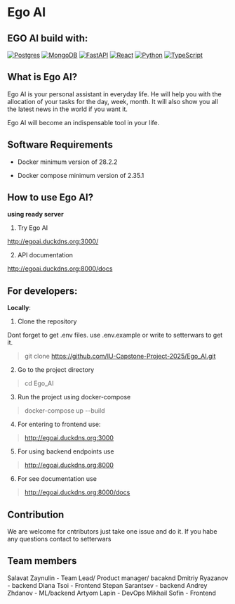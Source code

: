 # Ego AI

## EGO AI build with:

[![Postgres](https://img.shields.io/badge/Postgres-%23316192.svg?logo=postgresql&logoColor=white)](#) [![MongoDB](https://img.shields.io/badge/MongoDB-%234ea94b.svg?logo=mongodb&logoColor=white)](#) [![FastAPI](https://img.shields.io/badge/FastAPI-009485.svg?logo=fastapi&logoColor=white)](#) [![React](https://img.shields.io/badge/React-%2320232a.svg?logo=react&logoColor=%2361DAFB)](#) [![Python](https://img.shields.io/badge/Python-3776AB?logo=python&logoColor=fff)](#)  [![TypeScript](https://img.shields.io/badge/TypeScript-3178C6?logo=typescript&logoColor=fff)](#)

## What is Ego AI?

Ego AI is your personal assistant in everyday life. He will help you with the allocation of your tasks for the day, week, month. It will also show you all the latest news in the world if you want it. 

Ego AI will become an indispensable tool in your life.

## Software Requirements

- Docker  minimum version of 28.2.2
 
- Docker compose  minimum version of 2.35.1


## How to use Ego AI?

**using ready server**

1. Try Ego AI

http://egoai.duckdns.org:3000/

2. API documentation

http://egoai.duckdns.org:8000/docs

## For developers:

**Locally**:

1. Clone the repository

Dont forget to get .env files. use .env.example or write to setterwars to get it.

> git clone https://github.com/IU-Capstone-Project-2025/Ego_AI.git

2. Go to the project directory

> cd Ego_AI

3. Run the project using docker-compose 

> docker-compose up --build

4. For entering to frontend use:

> http://egoai.duckdns.org:3000

5. For using backend endpoints use 

> http://egoai.duckdns.org:8000

6. For see documentation use

> http://egoai.duckdns.org:8000/docs

## Contribution

We are welcome for cntributors just take one issue and do it. If you habe any questions contact to setterwars

## Team members 

Salavat Zaynulin - Team Lead/ Product manager/ bacaknd
Dmitriy Ryazanov - backend
Diana Tsoi - Frontend
Stepan Sarantsev - backend
Andrey Zhdanov - ML/backend
Artyom Lapin - DevOps
Mikhail Sofin - Frontend

